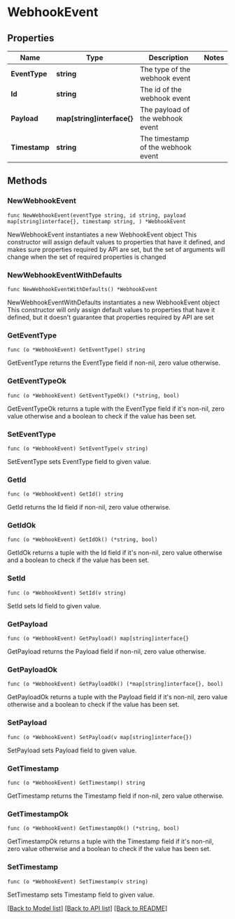# WebhookEvent

## Properties

Name | Type | Description | Notes
------------ | ------------- | ------------- | -------------
**EventType** | **string** | The type of the webhook event | 
**Id** | **string** | The id of the webhook event | 
**Payload** | **map[string]interface{}** | The payload of the webhook event | 
**Timestamp** | **string** | The timestamp of the webhook event | 

## Methods

### NewWebhookEvent

`func NewWebhookEvent(eventType string, id string, payload map[string]interface{}, timestamp string, ) *WebhookEvent`

NewWebhookEvent instantiates a new WebhookEvent object
This constructor will assign default values to properties that have it defined,
and makes sure properties required by API are set, but the set of arguments
will change when the set of required properties is changed

### NewWebhookEventWithDefaults

`func NewWebhookEventWithDefaults() *WebhookEvent`

NewWebhookEventWithDefaults instantiates a new WebhookEvent object
This constructor will only assign default values to properties that have it defined,
but it doesn't guarantee that properties required by API are set

### GetEventType

`func (o *WebhookEvent) GetEventType() string`

GetEventType returns the EventType field if non-nil, zero value otherwise.

### GetEventTypeOk

`func (o *WebhookEvent) GetEventTypeOk() (*string, bool)`

GetEventTypeOk returns a tuple with the EventType field if it's non-nil, zero value otherwise
and a boolean to check if the value has been set.

### SetEventType

`func (o *WebhookEvent) SetEventType(v string)`

SetEventType sets EventType field to given value.


### GetId

`func (o *WebhookEvent) GetId() string`

GetId returns the Id field if non-nil, zero value otherwise.

### GetIdOk

`func (o *WebhookEvent) GetIdOk() (*string, bool)`

GetIdOk returns a tuple with the Id field if it's non-nil, zero value otherwise
and a boolean to check if the value has been set.

### SetId

`func (o *WebhookEvent) SetId(v string)`

SetId sets Id field to given value.


### GetPayload

`func (o *WebhookEvent) GetPayload() map[string]interface{}`

GetPayload returns the Payload field if non-nil, zero value otherwise.

### GetPayloadOk

`func (o *WebhookEvent) GetPayloadOk() (*map[string]interface{}, bool)`

GetPayloadOk returns a tuple with the Payload field if it's non-nil, zero value otherwise
and a boolean to check if the value has been set.

### SetPayload

`func (o *WebhookEvent) SetPayload(v map[string]interface{})`

SetPayload sets Payload field to given value.


### GetTimestamp

`func (o *WebhookEvent) GetTimestamp() string`

GetTimestamp returns the Timestamp field if non-nil, zero value otherwise.

### GetTimestampOk

`func (o *WebhookEvent) GetTimestampOk() (*string, bool)`

GetTimestampOk returns a tuple with the Timestamp field if it's non-nil, zero value otherwise
and a boolean to check if the value has been set.

### SetTimestamp

`func (o *WebhookEvent) SetTimestamp(v string)`

SetTimestamp sets Timestamp field to given value.



[[Back to Model list]](../README.md#documentation-for-models) [[Back to API list]](../README.md#documentation-for-api-endpoints) [[Back to README]](../README.md)


